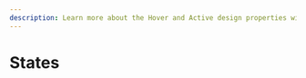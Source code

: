 ```yaml
---
description: Learn more about the Hover and Active design properties within Budibase
---
```


# States


